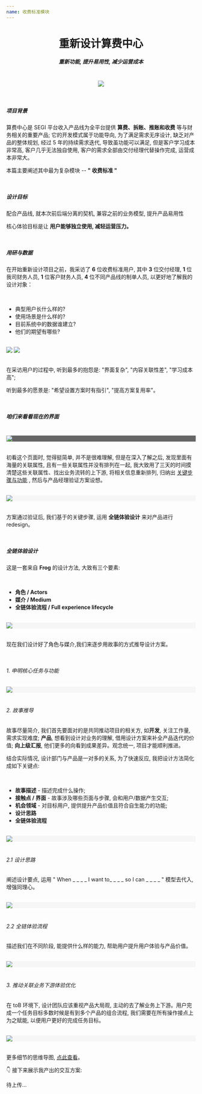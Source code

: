 ```yaml
---
name: 收费标准模块
---
```


# <center>重新设计算费中心</center>

##### <center class="text-gary-500 font-light"> 重新功能, 提升易用性, 减少运营成本</center>

<br>
<div style="display: flex; justify-content: center;">
    <img src="../assets/billing-center/billing-center-01.png"/>
</div>
<br>
<br>

##### 项目背景

算费中心是 SEGI 平台收入产品线为全平台提供 **算费、拆账、推账和收费** 等与财务相关的重要产品; 它的开发模式属于功能导向, 为了满足需求无序设计, 缺乏对产品的整体规划, 经过 5 年的持续需求迭代, 导致虽功能可以满足, 但是客户学习成本非常高, 客户几乎无法独自使用, 客户的需求全部由交付经理代替操作完成, 运营成本非常大。

本篇主要阐述其中最为复杂模块 -- **<span class="text-dark-blue ">" 收费标准 "</span>**

<br>

##### 设计目标

配合产品线, 就本次前后端分离的契机, 兼容之前的业务模型, 提升产品易用性

核心体验目标是让 **用户能够独立使用, 减轻运营压力。**

<br>

##### 用研与数据

在开始重新设计项目之前，我采访了 **6** 位收费标准用户, 其中 **3** 位交付经理, **1** 位我司财务人员, **1** 位客户财务人员, **4** 位不同产品线的制单人员, 以更好地了解我的设计对象：

<br>

<ul class="list-disc ml-9">
    <li><span class="list-disc font-bold">典型用户长什么样的?</span></li>
    <li><span class="list-disc font-bold">使用场景是什么样的?</span></li>
    <li><span class="list-disc font-bold">目前系统中的数据谁建立?</span></li>
    <li><span class="list-disc font-bold">他们的期望有哪些?</span></li>
</ul>

<br>
<div class=" shadow-md rounded-lg overflow-hidden grid grid-cols-2">
    <img src="../assets/billing-center/billing-center-03.png"> 
    <img src="../assets/billing-center/billing-center-02.png"> 
</div>
<br>

在采访用户的过程中, 听到最多的抱怨是: <span class="text-dark-blue">"界面复杂", "内容关联性差", "学习成本高"</span>;

听到最多的愿景是: <span class="text-dark-blue">"希望设置方案时有指引", "提高方案复用率"</span>。

<br>

##### 咱们来看看现在的界面

<br>

<div class=" shadow-md rounded-lg overflow-hidden  flex justify-center" style="background-color:#666666">
    <img src="../assets/billing-center/billing-center-04.png" class=" w-3/4"> 
</div>

<br>

初看这个页面时, 觉得挺简单, 并不是很难理解, 但是在深入了解之后, 发现里面有海量的关联属性, 且有一些关联属性并没有排列在一起, 我大致用了三天的时间摸清楚这些关联属性、找出业务流转的上下游, 将相关信息重新排列, 归纳出 <a href="https://www.processon.com/view/link/627cde9fe0b34d5ac4088baa#map" target="_blank">关键步骤与功能</a> , 然后与产品经理验证方案设想。

<br>

<div class=" shadow-md rounded-lg overflow-hidden flex justify-center" style="background-color:#f6f6f6">
    <img src="../assets/billing-center/billing-center-05.png" class=" w-3/4"> 
</div>

<br>

方案通过验证后, 我们基于的关键步骤, 运用 **全链体验设计** 来对产品进行 redesign。

<br>

##### 全链体验设计

这是一套来自 **Frog** 的设计方法, 大致有三个要素:

<br>

- **角色 / Actors**
- **媒介 / Medium**
- **全链体验流程 / Full experience lifecycle**

<br>

<div class=" shadow-md rounded-lg overflow-hidden flex justify-center" style="background-color:#f6f6f6">
    <img src="../assets/billing-center/billing-center-07.png" class=" w-5/6"> 
</div>

<br>

现在我们设计好了角色与媒介,我们来逐步用故事的方式推导设计方案。

<br>

###### 1. 申明核心任务与功能

<div class=" shadow-md rounded-lg overflow-hidden flex justify-center" style="background-color:#f6f6f6">
    <img src="../assets/billing-center/billing-center-08.png" class=" w-5/6"> 
</div>

<br>

###### 2. 故事推导

故事尽量简介, 我们首先要面对的是共同推动项目的相关方, 如**开发**, 关注工作量, 需求实现难度; **产品**, 想看到设计对业务的理解, 借用设计方案来补全产品迭代的价值; **向上级汇报**, 他们更多的向看到成果差异。观念统一, 项目才能顺利推进。

结合实际情况, 设计部门与产品是一对多的关系, 为了快速反应, 我把设计方法简化成如下关键点:

<br>

- **故事描述** - 描述完成什么操作;
- **接触点 / 界面** - 故事涉及哪些页面与步骤, 会和用户/数据产生交互;
- **机会领域** - 对目标用户, 提供提升产品价值且符合自生能力的功能;
- **设计思路**
- **全链体验流程**

<br>

<div class=" shadow-md rounded-lg overflow-hidden flex justify-center" style="background-color:#f6f6f6">
    <img src="../assets/billing-center/billing-center-09.png" class=" w-5/6"> 
</div>

<br>

###### 2.1 设计思路

阐述设计要点, 运用 <span class="text-dark-blue font-bold"> " When \_ \_ \_ \_ I want to\_ \_ \_ \_ so I can \_ \_ \_ \_ "</span> 模型去代入, 增强同理心。

<br>

<div class=" shadow-md rounded-lg overflow-hidden flex justify-center" style="background-color:#f6f6f6">
    <img src="../assets/billing-center/billing-center-10.png" class=" w-5/6 my-10"> 
</div>

<br>

###### 2.2 全链体验流程

描述我们在不同阶段, 能提供什么样的能力, 帮助用户提升用户体验与产品价值。

<br>

<div class=" shadow-md rounded-lg overflow-hidden flex justify-center" style="background-color:#f6f6f6">
    <img src="../assets/billing-center/billing-center-11.png" class=" w-5/6 my-10"> 
</div>

<br>

###### 3. 推动关联业务下游体验优化

在 toB 环境下, 设计团队应该重视产品大局观, 主动的去了解业务上下游。用户完成一个任务目标多数时候是有到多个产品的组合流程, 我们需要在所有操作接点上为之赋能, 以便用户更好的完成任务目标。

<br>

<div class=" shadow-md rounded-lg overflow-hidden flex justify-center" style="background-color:#f6f6f6">
    <img src="../assets/billing-center/billing-center-12.png" class=" w-5/6 my-10"> 
</div>

<br>

更多细节的思维导图, <a href="https://www.processon.com/view/link/627dfc85e0b34d5ac40b2fad" target="_blank">点此查看</a>。

👇 接下来展示我产出的交互方案:

待上传...
